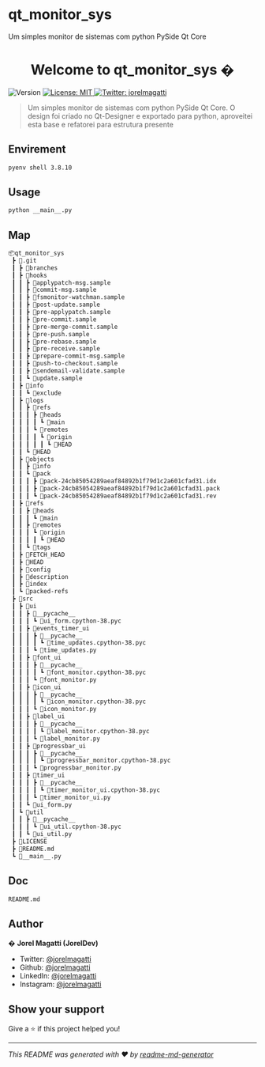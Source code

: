 # qt_monitor_sys
Um simples monitor de sistemas com python PySide Qt Core 


<h1 align="center">Welcome to qt_monitor_sys �</h1>
<p>
  <img alt="Version" src="https://img.shields.io/badge/version-1.0.0-blue.svg?cacheSeconds=2592000" />
  <a href="#" target="_blank">
    <img alt="License: MIT" src="https://img.shields.io/badge/License-MIT-yellow.svg" />
  </a>
  <a href="https://twitter.com/jorelmagatti" target="_blank">
    <img alt="Twitter: jorelmagatti" src="https://img.shields.io/twitter/follow/jorelmagatti.svg?style=social" />
  </a>
</p>

> Um simples monitor de sistemas com python PySide Qt Core. O design foi criado no Qt-Designer e exportado para python, aproveitei esta base e refatorei para estrutura presente

## Envirement

```sh
pyenv shell 3.8.10
```

## Usage

```sh
python __main__.py
```

## Map
```bash
📦qt_monitor_sys
 ┣ 📂.git
 ┃ ┣ 📂branches
 ┃ ┣ 📂hooks
 ┃ ┃ ┣ 📜applypatch-msg.sample
 ┃ ┃ ┣ 📜commit-msg.sample
 ┃ ┃ ┣ 📜fsmonitor-watchman.sample
 ┃ ┃ ┣ 📜post-update.sample
 ┃ ┃ ┣ 📜pre-applypatch.sample
 ┃ ┃ ┣ 📜pre-commit.sample
 ┃ ┃ ┣ 📜pre-merge-commit.sample
 ┃ ┃ ┣ 📜pre-push.sample
 ┃ ┃ ┣ 📜pre-rebase.sample
 ┃ ┃ ┣ 📜pre-receive.sample
 ┃ ┃ ┣ 📜prepare-commit-msg.sample
 ┃ ┃ ┣ 📜push-to-checkout.sample
 ┃ ┃ ┣ 📜sendemail-validate.sample
 ┃ ┃ ┗ 📜update.sample
 ┃ ┣ 📂info
 ┃ ┃ ┗ 📜exclude
 ┃ ┣ 📂logs
 ┃ ┃ ┣ 📂refs
 ┃ ┃ ┃ ┣ 📂heads
 ┃ ┃ ┃ ┃ ┗ 📜main
 ┃ ┃ ┃ ┗ 📂remotes
 ┃ ┃ ┃ ┃ ┗ 📂origin
 ┃ ┃ ┃ ┃ ┃ ┗ 📜HEAD
 ┃ ┃ ┗ 📜HEAD
 ┃ ┣ 📂objects
 ┃ ┃ ┣ 📂info
 ┃ ┃ ┗ 📂pack
 ┃ ┃ ┃ ┣ 📜pack-24cb85054289aeaf84892b1f79d1c2a601cfad31.idx
 ┃ ┃ ┃ ┣ 📜pack-24cb85054289aeaf84892b1f79d1c2a601cfad31.pack
 ┃ ┃ ┃ ┗ 📜pack-24cb85054289aeaf84892b1f79d1c2a601cfad31.rev
 ┃ ┣ 📂refs
 ┃ ┃ ┣ 📂heads
 ┃ ┃ ┃ ┗ 📜main
 ┃ ┃ ┣ 📂remotes
 ┃ ┃ ┃ ┗ 📂origin
 ┃ ┃ ┃ ┃ ┗ 📜HEAD
 ┃ ┃ ┗ 📂tags
 ┃ ┣ 📜FETCH_HEAD
 ┃ ┣ 📜HEAD
 ┃ ┣ 📜config
 ┃ ┣ 📜description
 ┃ ┣ 📜index
 ┃ ┗ 📜packed-refs
 ┣ 📂src
 ┃ ┣ 📂ui
 ┃ ┃ ┣ 📂__pycache__
 ┃ ┃ ┃ ┗ 📜ui_form.cpython-38.pyc
 ┃ ┃ ┣ 📂events_timer_ui
 ┃ ┃ ┃ ┣ 📂__pycache__
 ┃ ┃ ┃ ┃ ┗ 📜time_updates.cpython-38.pyc
 ┃ ┃ ┃ ┗ 📜time_updates.py
 ┃ ┃ ┣ 📂font_ui
 ┃ ┃ ┃ ┣ 📂__pycache__
 ┃ ┃ ┃ ┃ ┗ 📜font_monitor.cpython-38.pyc
 ┃ ┃ ┃ ┗ 📜font_monitor.py
 ┃ ┃ ┣ 📂icon_ui
 ┃ ┃ ┃ ┣ 📂__pycache__
 ┃ ┃ ┃ ┃ ┗ 📜icon_monitor.cpython-38.pyc
 ┃ ┃ ┃ ┗ 📜icon_monitor.py
 ┃ ┃ ┣ 📂label_ui
 ┃ ┃ ┃ ┣ 📂__pycache__
 ┃ ┃ ┃ ┃ ┗ 📜label_monitor.cpython-38.pyc
 ┃ ┃ ┃ ┗ 📜label_monitor.py
 ┃ ┃ ┣ 📂progressbar_ui
 ┃ ┃ ┃ ┣ 📂__pycache__
 ┃ ┃ ┃ ┃ ┗ 📜progressbar_monitor.cpython-38.pyc
 ┃ ┃ ┃ ┗ 📜progressbar_monitor.py
 ┃ ┃ ┣ 📂timer_ui
 ┃ ┃ ┃ ┣ 📂__pycache__
 ┃ ┃ ┃ ┃ ┗ 📜timer_monitor_ui.cpython-38.pyc
 ┃ ┃ ┃ ┗ 📜timer_monitor_ui.py
 ┃ ┃ ┗ 📜ui_form.py
 ┃ ┗ 📂util
 ┃ ┃ ┣ 📂__pycache__
 ┃ ┃ ┃ ┗ 📜ui_util.cpython-38.pyc
 ┃ ┃ ┗ 📜ui_util.py
 ┣ 📜LICENSE
 ┣ 📜README.md
 ┗ 📜__main__.py
```
## Doc
```sh
README.md
```
## Author

� **Jorel Magatti (JorelDev)**

* Twitter: [@jorelmagatti](https://twitter.com/jorelmagatti)
* Github: [@jorelmagatti](https://github.com/jorelmagatti)
* LinkedIn: [@jorelmagatti](https://linkedin.com/in/jorelmagatti)
* Instagram: [@jorelmagatti](https://www.instagram.com/jorel_magatti/)

## Show your support

Give a ⭐️ if this project helped you!

***
_This README was generated with ❤️ by [readme-md-generator](https://github.com/kefranabg/readme-md-generator)_